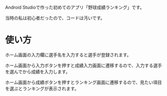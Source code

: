 Android Studioで作った初めてのアプリ「野球成績ランキング」です。

当時の私は初心者だったので、コードは汚いです。

# 使い方
ホーム画面の入力欄に選手名を入力すると選手が登録されます。

ホーム画面から入力ボタンを押すと成績入力画面に遷移するので、入力する選手を選んでから成績を入力します。

ホーム画面から成績ボタンを押すとランキング画面に遷移するので、見たい項目を選ぶとランキングが表示されます。
